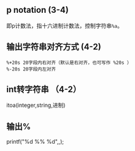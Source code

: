 ## p notation (3-4)
即p计数法，指十六进制计数法，控制字符串`%a`。 

## 输出字符串对齐方式 (4-2)
```
%+20s 20字段内右对齐（默认是右对齐，也可写作 %20s ）
%-20s 20字段内左对齐
```

## int转字符串 （4-2）
itoa(integer,string,进制)

## 输出%
printf("%d %% %d",,);
